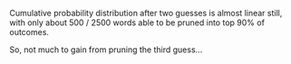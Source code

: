 


Cumulative probability distribution after two guesses is almost linear still, with only about 500 / 2500 words
able to be pruned into top 90% of outcomes.

So, not much to gain from pruning the third guess...